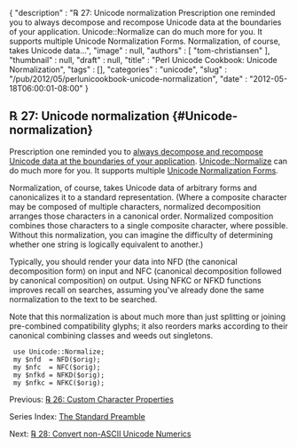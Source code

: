 {
   "description" : "℞ 27: Unicode normalization Prescription one reminded you to always decompose and recompose Unicode data at the boundaries of your application. Unicode::Normalize can do much more for you. It supports multiple Unicode Normalization Forms. Normalization, of course, takes Unicode data...",
   "image" : null,
   "authors" : [
      "tom-christiansen"
   ],
   "thumbnail" : null,
   "draft" : null,
   "title" : "Perl Unicode Cookbook: Unicode Normalization",
   "tags" : [],
   "categories" : "unicode",
   "slug" : "/pub/2012/05/perlunicookbook-unicode-normalization",
   "date" : "2012-05-18T06:00:01-08:00"
}





℞ 27: Unicode normalization {#Unicode-normalization}
---------------------------

Prescription one reminded you to [always decompose and recompose Unicode
data at the boundaries of your
application](/media/_pub_2012_05_perlunicookbook-unicode-normalization/perl-unicode-cookbook-always-decompose-and-recompose.html).
[Unicode::Normalize](http://search.cpan.org/perldoc?Unicode::Normalize)
can do much more for you. It supports multiple [Unicode Normalization
Forms](http://www.unicode.org/reports/tr15/).

Normalization, of course, takes Unicode data of arbitrary forms and
canonicalizes it to a standard representation. (Where a composite
character may be composed of multiple characters, normalized
decomposition arranges those characters in a canonical order. Normalized
composition combines those characters to a single composite character,
where possible. Without this normalization, you can imagine the
difficulty of determining whether one string is logically equivalent to
another.)

Typically, you should render your data into NFD (the canonical
decomposition form) on input and NFC (canonical decomposition followed
by canonical composition) on output. Using NFKC or NFKD functions
improves recall on searches, assuming you've already done the same
normalization to the text to be searched.

Note that this normalization is about much more than just splitting or
joining pre-combined compatibility glyphs; it also reorders marks
according to their canonical combining classes and weeds out singletons.

     use Unicode::Normalize;
     my $nfd  = NFD($orig);
     my $nfc  = NFC($orig);
     my $nfkd = NFKD($orig);
     my $nfkc = NFKC($orig);

Previous: [℞ 26: Custom Character
Properties](/media/_pub_2012_05_perlunicookbook-unicode-normalization/perlunicookbook-custom-character-properties.html)

Series Index: [The Standard
Preamble](/media/_pub_2012_05_perlunicookbook-unicode-normalization/perlunicook-standard-preamble.html)

Next: [℞ 28: Convert non-ASCII Unicode
Numerics](/media/_pub_2012_05_perlunicookbook-unicode-normalization/perlunicookbook-convert-non-ascii-unicode-numerics.html)


